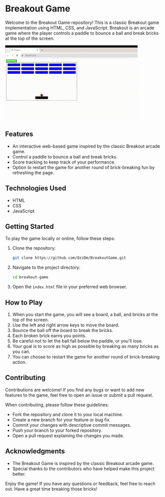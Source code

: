 # Breakout Game

Welcome to the Breakout Game repository! This is a classic Breakout game implementation using HTML, CSS, and JavaScript. Breakout is an arcade game where the player controls a paddle to bounce a ball and break bricks at the top of the screen.

![Breakout Game Screenshot](Screenshot.gif)

## Features

- An interactive web-based game inspired by the classic Breakout arcade game.
- Control a paddle to bounce a ball and break bricks.
- Score tracking to keep track of your performance.
- Option to restart the game for another round of brick-breaking fun by refreshing the page.

## Technologies Used

- HTML
- CSS
- JavaScript

## Getting Started

To play the game locally or online, follow these steps:

1. Clone the repository:

   ```bash
   git clone https://github.com/OzzDm/BreakoutGame.git
   ```

2. Navigate to the project directory:

   ```bash
   cd breakout-game
   ```

3. Open the `index.html` file in your preferred web browser.

## How to Play

1. When you start the game, you will see a board, a ball, and bricks at the top of the screen.
2. Use the left and right arrow keys to move the board.
3. Bounce the ball off the board to break the bricks.
4. Each broken brick earns you points.
5. Be careful not to let the ball fall below the paddle, or you'll lose.
6. Your goal is to score as high as possible by breaking as many bricks as you can.
7. You can choose to restart the game for another round of brick-breaking action.

## Contributing

Contributions are welcome! If you find any bugs or want to add new features to the game, feel free to open an issue or submit a pull request.

When contributing, please follow these guidelines:

- Fork the repository and clone it to your local machine.
- Create a new branch for your feature or bug fix.
- Commit your changes with descriptive commit messages.
- Push your branch to your forked repository.
- Open a pull request explaining the changes you made.

## Acknowledgments

- The Breakout Game is inspired by the classic Breakout arcade game.
- Special thanks to the contributors who have helped make this project better.

Enjoy the game! If you have any questions or feedback, feel free to reach out. Have a great time breaking those bricks!
